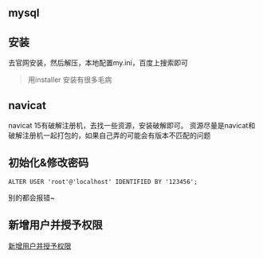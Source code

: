 ## mysql


## 安装
去官网安装，然后解压，本地配置my.ini，百度上搜索即可
> 用installer 安装有很多毛病


## navicat 
navicat 15有破解注册机，去找一些资源，安装破解即可。
资源尽量是navicat和破解注册机一起打包的，如果自己弄的可能会有版本不匹配的问题





## 初始化&修改密码

```
ALTER USER 'root'@'localhost' IDENTIFIED BY '123456';
```

别的都会报错~





##  新增用户并授予权限

[新增用户并授予权限](https://blog.csdn.net/chenchunlin526/article/details/79001081)

